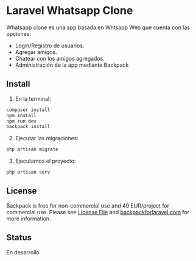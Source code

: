 # Laravel Whatsapp Clone

Whatsapp clone es una app basada en Whtsapp Web que cuenta con las opciones:
- Login/Registro de usuarios.
- Agregar amigos.
- Chatear con los amigos agregados.
- Administración de la app mediante Backpack

## Install
1) En la terminal:

``` bash
composer install
npm install
npm run dev
backpack install
```

2) Ejecutar las migraciones:
```bash
php artisan migrate
```

3) Ejecutamos el proyecto:
```bash
php artisan serv
```

## License

Backpack is free for non-commercial use and 49 EUR/project for commercial use. Please see [License File](LICENSE.md) and [backpackforlaravel.com](https://backpackforlaravel.com/#pricing) for more information.

## Status
En desarrollo
